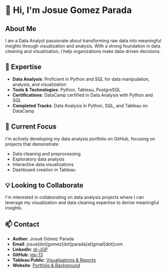 # 👋 Hi, I'm Josue **Gomez Parada**

## About Me
I am a Data Analyst passionate about transforming raw data into meaningful insights through visualization and analysis. With a strong foundation in data cleaning and visualization, I help organizations make data-driven decisions.

## 🎯 Expertise
- **Data Analysis**: Proficient in Python and SQL for data manipulation, analysis, and visualization
- **Tools & Technologies**: Python, Tableau, PostgreSQL
- **Certifications**: DataCamp certified in Data Analysis with Python and SQL
- **Completed Tracks**: Data Analysis in Python, SQL, and Tableau on DataCamp

## 🌱 Current Focus
I'm actively developing my data analysis portfolio on GitHub, focusing on projects that demonstrate:
- Data cleaning and preprocessing
- Exploratory data analysis
- Interactive data visualizations
- Dashboard creation in Tableau

## 💡 Looking to Collaborate
I'm interested in collaborating on data analysis projects where I can leverage my visualization and data cleaning expertise to derive meaningful insights.

## 📫 Contact  

- **Author**: Josué Gómez Parada  
- **Email**: josue[dot]gomez[dot]parada[at]gmail[dot]com
- **LinkedIn**: [dr-JGP](https://www.linkedin.com/in/dr-jgp)  
- **GitHub**: [jgp-13](https://github.com/jgp-13)  
- **Tableau Public**: [Visualisations & Reports](https://public.tableau.com/app/profile/josue.gomez.parada/)  
- **Website**: [Portfolio & Background](https://public.tableau.com/app/profile/josue.gomez.parada/)  

<!---
jgp-13/jgp-13 is a ✨ special ✨ repository because its `README.md` (this file) appears on your GitHub profile.
You can click the Preview link to take a look at your changes.
--->
